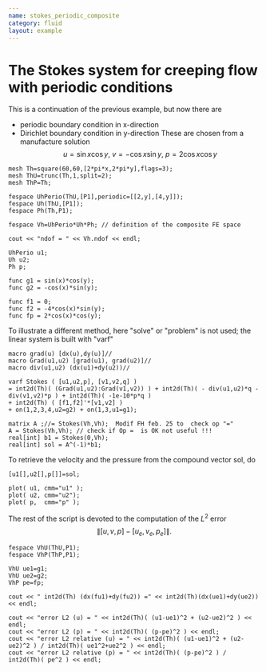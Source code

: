 ```yaml
---
name: stokes_periodic_composite
category: fluid
layout: example
---
```


# The Stokes system for creeping flow with periodic conditions

This is a continuation of the previous example, but now there are
- periodic boundary condition in x-direction
- Dirichlet boundary condition in y-direction
These are chosen from a manufacture solution
$$
u=\sin x\cos y,~v=-\cos x\sin y,~p=2\cos x\cos y
$$
~~~freefem
mesh Th=square(60,60,[2*pi*x,2*pi*y],flags=3);
mesh ThU=trunc(Th,1,split=2);
mesh ThP=Th;

fespace UhPerio(ThU,[P1],periodic=[[2,y],[4,y]]);
fespace Uh(ThU,[P1]);
fespace Ph(Th,P1);

fespace Vh=UhPerio*Uh*Ph; // definition of the composite FE space

cout << "ndof = " << Vh.ndof << endl;

UhPerio u1;
Uh u2;
Ph p;

func g1 = sin(x)*cos(y);
func g2 = -cos(x)*sin(y);

func f1 = 0;
func f2 = -4*cos(x)*sin(y);
func fp = 2*cos(x)*cos(y);

~~~
To illustrate a different method, here "solve" or "problem" is not used; the linear system is built with "varf"
~~~freefem
macro grad(u) [dx(u),dy(u)]//
macro Grad(u1,u2) [grad(u1), grad(u2)]//
macro div(u1,u2) (dx(u1)+dy(u2))//

varf Stokes ( [u1,u2,p], [v1,v2,q] )
= int2d(Th)( (Grad(u1,u2):Grad(v1,v2)) ) + int2d(Th)( - div(u1,u2)*q - div(v1,v2)*p ) + int2d(Th)( -1e-10*p*q )
+ int2d(Th) ( [f1,f2]'*[v1,v2] )
+ on(1,2,3,4,u2=g2) + on(1,3,u1=g1);

matrix A ;//= Stokes(Vh,Vh);  Modif FH feb. 25 to  check op "="
A = Stokes(Vh,Vh); // check if Op =  is OK not useful !!!
real[int] b1 = Stokes(0,Vh);
real[int] sol = A^(-1)*b1;
~~~
To retrieve the velocity and the pressure from the compound vector sol, do
~~~freefem
[u1[],u2[],p[]]=sol;

plot( u1, cmm="u1" );
plot( u2, cmm="u2");
plot( p,  cmm="p" );
~~~
The rest of the script is devoted to the computation of the $L^2$ error
$$\|[u,v,p]-[u_e,v_e,p_e]\|.$$
~~~freefem
fespace VhU(ThU,P1);
fespace VhP(ThP,P1);

VhU ue1=g1;
VhU ue2=g2;
VhP pe=fp;

cout << " int2d(Th) (dx(fu1)+dy(fu2)) =" << int2d(Th)(dx(ue1)+dy(ue2)) << endl;

cout << "error L2 (u) = " << int2d(Th)( (u1-ue1)^2 + (u2-ue2)^2 ) << endl;
cout << "error L2 (p) = " << int2d(Th)( (p-pe)^2 ) << endl;
cout << "error L2 relative (u) = " << int2d(Th)( (u1-ue1)^2 + (u2-ue2)^2 ) / int2d(Th)( ue1^2+ue2^2 ) << endl;
cout << "error L2 relative (p) = " << int2d(Th)( (p-pe)^2 ) / int2d(Th)( pe^2 ) << endl;
~~~
